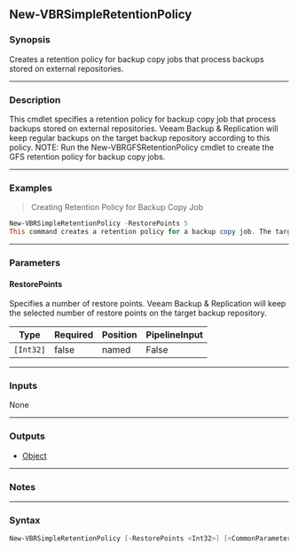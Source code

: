 New-VBRSimpleRetentionPolicy
----------------------------

### Synopsis
Creates a retention policy for backup copy jobs that process backups stored on external repositories.

---

### Description

This cmdlet specifies a retention policy for backup copy job that process backups stored on external repositories.
Veeam Backup & Replication will keep regular backups on the target backup repository according to this policy.
NOTE: Run the New-VBRGFSRetentionPolicy cmdlet to create the GFS retention policy for backup copy jobs.

---

### Examples
> Creating Retention Policy for Backup Copy Job

```PowerShell
New-VBRSimpleRetentionPolicy -RestorePoints 5
This command creates a retention policy for a backup copy job. The target backup repository will keep the last 5 restore points.
```

---

### Parameters
#### **RestorePoints**
Specifies a number of restore points.
Veeam Backup & Replication will keep the selected number of restore points on the target backup repository.

|Type     |Required|Position|PipelineInput|
|---------|--------|--------|-------------|
|`[Int32]`|false   |named   |False        |

---

### Inputs
None

---

### Outputs
* [Object](https://learn.microsoft.com/en-us/dotnet/api/System.Object)

---

### Notes

---

### Syntax
```PowerShell
New-VBRSimpleRetentionPolicy [-RestorePoints <Int32>] [<CommonParameters>]
```
